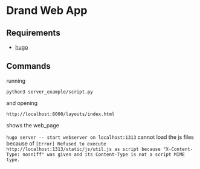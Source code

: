 # Drand Web App

## Requirements

- [hugo](https://gohugo.io)

## Commands

running 

```
python3 server_example/script.py
```
and opening 
```
http://localhost:8000/layouts/index.html
```
shows the web_page


``
hugo server -- start webserver on localhost:1313
``
cannot load the js files because of  `[Error] Refused to execute http://localhost:1313/static/js/util.js as script because "X-Content-Type: nosniff" was given and its Content-Type is not a script MIME type.`
